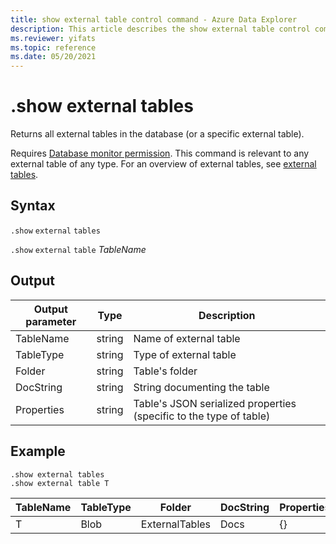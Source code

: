 ```yaml
---
title: show external table control command - Azure Data Explorer
description: This article describes the show external table control command in Azure Data Explorer 
ms.reviewer: yifats
ms.topic: reference
ms.date: 05/20/2021
---
```

# .show external tables

Returns all external tables in the database (or a specific external table).

Requires [Database monitor permission](./access-control/role-based-access-control.md). This command is relevant to any external table of any type. For an overview of external tables, see [external tables](../query/schema-entities/externaltables.md).

## Syntax

`.show` `external` `tables`

`.show` `external` `table` *TableName*

## Output

| Output parameter | Type   | Description                                                         |
|------------------|--------|---------------------------------------------------------------------|
| TableName        | string | Name of external table                                             |
| TableType        | string | Type of external table                                              |
| Folder           | string | Table's folder                                                     |
| DocString        | string | String documenting the table                                       |
| Properties       | string | Table's JSON serialized properties (specific to the type of table) |

## Example

```kusto
.show external tables
.show external table T
```

| TableName | TableType | Folder         | DocString | Properties |
|-----------|-----------|----------------|-----------|------------|
| T         | Blob      | ExternalTables | Docs      | {}         |
